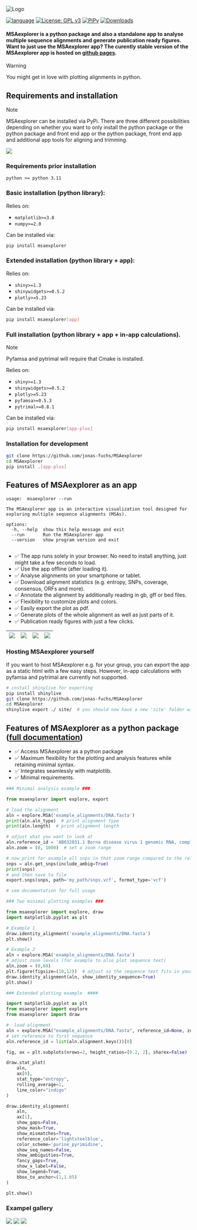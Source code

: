 ![Logo](app_src/www/img/logo.svg)

[![language](https://img.shields.io/badge/python-%3E3.11-green)](https://www.python.org/)
[![License: GPL v3](https://img.shields.io/github/license/jonas-fuchs/bamdash)](https://www.gnu.org/licenses/gpl-3.0)
[![PiPy](https://img.shields.io/pypi/v/msaexplorer?label=pypi%20version)](https://pypi.org/project/msaexplorer/)
[![Downloads](https://static.pepy.tech/badge/msaexplorer)](https://pypi.org/project/msaexplorer/)

#### MSAexplorer is a python package and also a standalone app to analyse multiple sequence alignments and generate publication ready figures. Want to just use the MSAexplorer app? The curently stable version of the MSAexplorer app is hosted on  [github pages](https://jonas-fuchs.github.io/MSAexplorer/app).

> [!WARNING]  
> You might get in love with plotting alignments in python.

## Requirements and installation

> [!NOTE]
> MSAexplorer can be installed via PyPi. There are three different possibilities depending on whether you want to only install the python package or the python package and front end app or the python package, front end app and additional app tools for aligning and trimming.

![](readme_assets/Structure.png)


### Requirements prior installation
`python >= python 3.11`

### Basic installation (python library):
Relies on:
- `matplotlib>=3.8`
- `numpy>=2.0`

Can be installed via:
```bash
pip install msaexplorer 
```

### Extended installation (python library + app):
Relies on:
- `shiny>=1.3`
- `shinywidgets>=0.5.2`
- `plotly>=5.23`

Can be installed via:
```bash
pip install msaexplorer[app] 
```

### Full installation (python library + app + in-app calculations).
> [!NOTE]
> Pyfamsa and pytrimal will require that Cmake is installed.

Relies on:
- `shiny>=1.3`
- `shinywidgets>=0.5.2`
- `plotly>=5.23`
- `pyfamsa>=0.5.3`
- `pytrimal>=0.8.1`

Can be installed via:
```bash
pip install msaexplorer[app-plus] 
```

### Installation for development
```bash
git clone https://github.com/jonas-fuchs/MSAexplorer
cd MSAexplorer
pip install .[app-plus]
```

## Features of MSAexplorer as an app

```
usage:  msaexplorer --run

The MSAexplorer app is an interactive visualization tool designed for exploring multiple sequence alignments (MSAs).

options:
  -h, --help  show this help message and exit
  --run       Run the MSAexplorer app
  --version   show program version and exit
  
```

- :white_check_mark: The app runs solely in your browser. No need to install anything, just might take a few seconds to load.
- :white_check_mark: Use the app offline (after loading it).
- :white_check_mark: Analyse alignments on your smartphone or tablet.
- :white_check_mark: Download alignment statistics (e.g. entropy, SNPs, coverage, consensus, ORFs and more).
- :white_check_mark: Annotate the alignment by additionally reading in gb, gff or bed files.
- :white_check_mark: Flexibility to customize plots and colors.
- :white_check_mark: Easily export the plot as pdf.
- :white_check_mark: Generate plots of the whole alignment as well as just parts of it.
- :white_check_mark: Publication ready figures with just a few clicks.

| ![](readme_assets/upload_tab.png) | ![](readme_assets/plot_tab.png) | ![](readme_assets/plot2_tab.png) | ![](readme_assets/analysis_tab.png) |
|-----------------------------------|---------------------------------|----------------------------------|-------------------------------------|

### Hosting MSAexplorer yourself
If you want to host MSAexplorer e.g. for your group, you can export the app as a static html with a few easy steps.
However, in-app calculations with pyfamsa and pytrimal are currently not supported.
```bash
# install shinylive for exporting
pip install shinylive
git clone https://github.com/jonas-fuchs/MSAexplorer
cd MSAexplorer
shinylive export ./ site/  # you should now have a new 'site' folder with the app
```

## Features of MSAexplorer as a python package ([full documentation](https://jonas-fuchs.github.io/MSAexplorer/docs/msaexplorer.html))
- :white_check_mark: Access MSAexplorer as a python package
- :white_check_mark: Maximum flexibility for the plotting and analysis features while retaining minimal syntax.
- :white_check_mark: Integrates seamlessly with matplotlib.
- :white_check_mark: Minimal requirements.

```python
### Minimal analysis example ###

from msaexplorer import explore, export

# load the alignment
aln = explore.MSA('example_alignments/DNA.fasta')
print(aln.aln_type)  # print alignment type
print(aln.length)  # print alignment length

# adjust what you want to look at
aln.reference_id = 'AB032031.1 Borna disease virus 1 genomic RNA, complete genome'  # set a reference if needed
aln.zoom = (0, 1000)  # set a zoom range

# now print for example all snps in that zoom range compared to the reference id
snps = aln.get_snps(include_ambig=True)
print(snps)
# and then save to file
export.snps(snps, path='my_path/snps.vcf', format_type='vcf')

# see documentation for full usage
```


```python
### Two minimal plotting examples ###

from msaexplorer import explore, draw
import matplotlib.pyplot as plt

# Example 1
draw.identity_alignment('example_alignments/DNA.fasta')
plt.show()

# Example 2
aln = explore.MSA('example_alignments/DNA.fasta')
# adjust zoom levels (for example to also plot sequence text)
aln.zoom = (0,60)
plt.figure(figsize=(10,12))  # adjust so the sequence text fits in your figure well
draw.identity_alignment(aln, show_identity_sequence=True)
plt.show()

```

```python
### Extended plotting example  ####

import matplotlib.pyplot as plt
from msaexplorer import explore
from msaexplorer import draw

#  load alignment
aln = explore.MSA("example_alignments/DNA.fasta", reference_id=None, zoom_range=None)
# set reference to first sequence
aln.reference_id = list(aln.alignment.keys())[0]

fig, ax = plt.subplots(nrows=2, height_ratios=[0.2, 2], sharex=False)

draw.stat_plot(
    aln,
    ax[0],
    stat_type="entropy",
    rolling_average=1,
    line_color="indigo"
)

draw.identity_alignment(
    aln,
    ax[1],
    show_gaps=False,
    show_mask=True,
    show_mismatches=True,
    reference_color='lightsteelblue',
    color_scheme='purine_pyrimidine',
    show_seq_names=False,
    show_ambiguities=True,
    fancy_gaps=True,
    show_x_label=False,
    show_legend=True,
    bbox_to_anchor=(1,1.05)
)

plt.show()
```

### Exampel gallery

![](readme_assets/full.png)
![](readme_assets/linked.png)
![](readme_assets/stats_only.png)